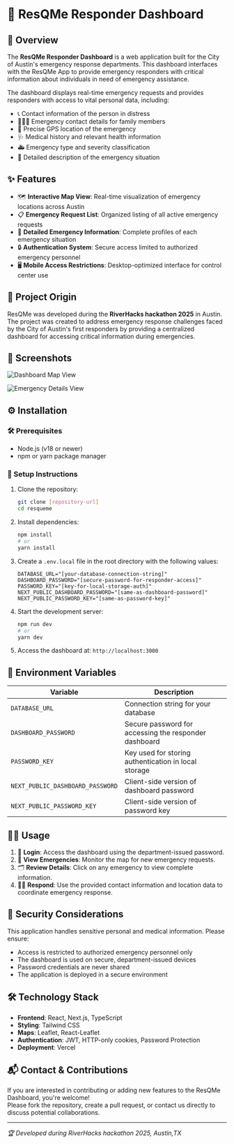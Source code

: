 # 🚨 ResQMe Responder Dashboard

## 🧭 Overview

The **ResQMe Responder Dashboard** is a web application built for the City of Austin's emergency response departments. This dashboard interfaces with the ResQMe App to provide emergency responders with critical information about individuals in need of emergency assistance.

The dashboard displays real-time emergency requests and provides responders with access to vital personal data, including:

- 📞 Contact information of the person in distress
- 👨‍👩‍👧 Emergency contact details for family members
- 📍 Precise GPS location of the emergency
- 🩺 Medical history and relevant health information
- 🚑 Emergency type and severity classification
- 📝 Detailed description of the emergency situation

## ✨ Features

- 🗺️ **Interactive Map View**: Real-time visualization of emergency locations across Austin
- 📋 **Emergency Request List**: Organized listing of all active emergency requests
- 🔎 **Detailed Emergency Information**: Complete profiles of each emergency situation
- 🔒 **Authentication System**: Secure access limited to authorized emergency personnel
- 🖥️ **Mobile Access Restrictions**: Desktop-optimized interface for control center use

## 🏁 Project Origin

ResQMe was developed during the **RiverHacks hackathon 2025** in Austin. The project was created to address emergency response challenges faced by the City of Austin's first responders by providing a centralized dashboard for accessing critical information during emergencies.

## 📸 Screenshots

![Dashboard Map View](https://github.com/user-attachments/assets/ce5566ba-a3fb-4c15-bd05-b68b3c16409b)

![Emergency Details View](https://github.com/user-attachments/assets/7705e760-d020-4671-80c6-6306e58318a7)

## ⚙️ Installation

### 🛠️ Prerequisites

- Node.js (v18 or newer)
- npm or yarn package manager

### 🚀 Setup Instructions

1. Clone the repository:
   ```bash
   git clone [repository-url]
   cd resqueme
   ```

2. Install dependencies:
   ```bash
   npm install
   # or
   yarn install
   ```

3. Create a `.env.local` file in the root directory with the following values:
   ```env
   DATABASE_URL="[your-database-connection-string]"
   DASHBOARD_PASSWORD="[secure-password-for-responder-access]"
   PASSWORD_KEY="[key-for-local-storage-auth]"
   NEXT_PUBLIC_DASHBOARD_PASSWORD="[same-as-dashboard-password]"
   NEXT_PUBLIC_PASSWORD_KEY="[same-as-password-key]"
   ```

4. Start the development server:
   ```bash
   npm run dev
   # or
   yarn dev
   ```

5. Access the dashboard at: `http://localhost:3000`

## 📄 Environment Variables

| Variable | Description |
|----------|-------------|
| `DATABASE_URL` | Connection string for your database |
| `DASHBOARD_PASSWORD` | Secure password for accessing the responder dashboard |
| `PASSWORD_KEY` | Key used for storing authentication in local storage |
| `NEXT_PUBLIC_DASHBOARD_PASSWORD` | Client-side version of dashboard password |
| `NEXT_PUBLIC_PASSWORD_KEY` | Client-side version of password key |

## 🧑‍💻 Usage

1. 🔐 **Login**: Access the dashboard using the department-issued password.
2. 📡 **View Emergencies**: Monitor the map for new emergency requests.
3. 🗂️ **Review Details**: Click on any emergency to view complete information.
4. 🏃‍♂️ **Respond**: Use the provided contact information and location data to coordinate emergency response.

## 🔐 Security Considerations

This application handles sensitive personal and medical information. Please ensure:

- Access is restricted to authorized emergency personnel only
- The dashboard is used on secure, department-issued devices
- Password credentials are never shared
- The application is deployed in a secure environment

## 🛠️ Technology Stack

- **Frontend**: React, Next.js, TypeScript
- **Styling**: Tailwind CSS
- **Maps**: Leaflet, React-Leaflet
- **Authentication**: JWT, HTTP-only cookies, Password Protection
- **Deployment**: Vercel

## 📬 Contact & Contributions

If you are interested in contributing or adding new features to the ResQMe Dashboard, you're welcome!  
Please fork the repository, create a pull request, or contact us directly to discuss potential collaborations.

---

*🏆 Developed during RiverHacks hackathon 2025, Austin,TX*
